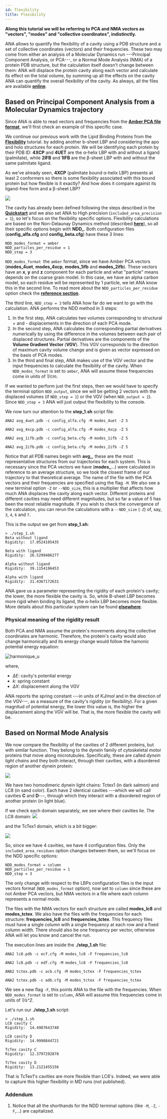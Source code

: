 ```yaml
---
id: flexibility
title: Flexibility
---
```


**Along this tutorial we will be referring to PCA and NMA vectors as "vectors", "modes" and "collective coordinates", indistinctly.**

ANA allows to quantify the flexibility of a cavity using a PDB structure and a set of collective coordinates
(vectors) and their frequencies. These two may come from either an analysis of a Molecular Dynamics
run ---Principal Component Analysis, or PCA---, or a Normal Mode Analysis (NMA) of a protein PDB structure,
but the calculation itself doesn't change between them: ANA will displace the protein cavity along each vector
and calculate its effect on the total volume, by summing up all the effects on the cavity ANA can quantify the overall
flexibility of the cavity.
As always, all the files are available [**online**](https://github.com/anadynamics/ANA2/tree/master/aux/flexibility).

## Based on Principal Component Analysis from a Molecular Dynamics trajectory

Since ANA is able to read vectors and frequencies from the
[**Amber PCA file format**](https://pubs.acs.org/doi/abs/10.1021/j100384a021), we'll first check an example
of this specific case.
 
We continue our previous work with the Lipid Binding Proteins from the [**Flexibility**](flexibility.html) tutorial. 
by adding another b-sheet LBP and considering the apo and holo structures for each protein.
We will be identifying each protein by their PDB ID: **4XCP** and **4UET** are the α-helix LBP with and without a
ligand (palmitate), while **2IFB** and **1IFB** are the β-sheet LBP with and without the same palmitate ligand.

As we've already seen, **4XCP** (palmitate bound α-helix LBP) presents at least 2 conformers so there is some
flexibility associated with this bound protein but how flexible is it exactly? And how does it compare against
its ligand-free form and a β-sheet LBP?

![](assets/flexibility/lbp.png)

The cavity has already been defined following the steps described in the [**Quickstart**](quickstart.html)
and we also set ANA to High precision (`included_area_precision = 1`), so let's
focus on the flexibility specific options. Flexibility calculations are based on the Non-Delaunay Dynamics
method (described [**here**](https://doi.org/10.1021/acs.jctc.7b00744)), so all their specific options begin
with **NDD_**. Both configuration files (**config_alfa.cfg** and **config_beta.cfg**) have these 3 lines:

```
NDD_modes_format = amber
NDD_particles_per_residue = 1
NDD_step = 3
```

`NDD_modes_format `the `amber` format, since we have Amber PCA vectors (**modes_4uet**, **modes_4xcp**,
**modes_1ifb** and **modes_2ifb**). These vectors have an **x**, **y** and **z** component for each 
particle and what "particle" means depends on the coarse grain model. In this case, we have an alpha
carbon model, so each residue will be represented by 1 particle, we let ANA know this in the second line.
To read more about the `NDD_particles_per_residue` option check the [**reference section**](config.html#ndd-options).

The third line, `NDD_step = 3` tells ANA how far do we want to go with the calculation. ANA performs the
NDD method in 3 steps:

1. In the first step, ANA calculates two volumes corresponding to structural + and - displacements in the direction of each PCA mode.
2. In the second step, ANA calculates the corresponding partial derivatives numerically by using the difference in
the volumes between each pair of displaced structures. Partial derivatives are the components of the
**Volume Gradient Vector** (**VGV**). This VGV corresponds to the direction of maximum cavity volume change and
is given as vector expressed on the basis of PCA modes.
3. In the third and final step, ANA makes use of the VGV vector and the input frequencies to calculate the flexibility
of the cavity. When `NDD_modes_format` is set to `amber`, ANA will assume these frequencies come in units of *1/cm*.


If we wanted to perform just the first steps, then we would have to specify the terminal option
`NDD_output`, since we will be getting 2 vectors with the displaced volumes (if `NDD_step = 1`) or the VGV
(when `NDD_output = 2`). Since `NDD_step = 3` ANA will just output the flexibility to the console.

We now turn our attention to the **step_1.sh** script file:

```
ANA2 avg_4uet.pdb -c config_alfa.cfg -M modes_4uet -Z 5

ANA2 avg_4xcp.pdb -c config_alfa.cfg -M modes_4xcp -Z 5

ANA2 avg_1ifb.pdb -c config_beta.cfg -M modes_1ifb -Z 5

ANA2 avg_2ifb.pdb -c config_beta.cfg -M modes_2ifb -Z 5
```

Notice that all PDB names begin with **avg_**, these are the most representative structures from our trajectories
for each system. This is necessary since the PCA vectors we have (**modes_**...) were calculated in reference to
an average structure, so we took the closest frame of our trajectory to that theoretical average. The name of the
file with the PCA vectors and their frequencies are specified using the flag `-M`.
We also see a new terminal option `-Z` or `--NDD_size`, this is a multiplier that affects how much ANA displaces
the cavity along each vector. Different proteins and different cavities may need different magnitudes, but so far
a value of 5 has been the most reliable magnitude. If you wish to check the convergence of the calculation, you
can rerun the calculations with a `--NDD_size` (`-Z`) of, say, `3`, `4`, `6` and `7`. 

This is the output we get from **step_1.sh**:

```
> ./step_1.sh 
Beta without ligand
Rigidity:  17.0524105435

Beta with ligand
Rigidity:  26.5299406277

Alpha without ligand
Rigidity:  39.1154196453

Alpha with ligand
Rigidity:  31.4367172631
```

ANA gave us a parameter representing the rigidity of each protein's cavity; the lower, the more flexible the cavity is.
So, while B-sheet LBP becomes more rigid when binding its ligand, the α-helix LBP becomes more flexible.
More details about this particular system can be found [**elsewhere**](https://doi.org/10.1021/acs.jcim.9b00364).

### Physical meaning of the rigidity result

Both PCA and NMA assume the protein's movements along the collective coordinates are harmonic. Therefore,
the protein's cavity would also change harmonically and its energy change would follow the hamonic potential energy equation:

<img src="https://latex.codecogs.com/svg.latex?\Large&space;\Delta E=\frac{1}{2} k \Delta X^{2}" title="harmonique_u" />

where,

- *ΔE*: cavity's potential energy
- *k*: spring constant
- *ΔX*: displacement along the VGV

ANA reports the spring constant ---in units of *KJ/mol* and in the direction of the VGV---, as a measure of the
cavity's rigidity (or flexibility).
For a given magnitud of potential energy, the lower this value is, the higher the displacement along the VGV will be.
That is, the more flexible the cavity will be.

## Based on Normal Mode Analysis

We now compare the flexibility of the cavities of 2 different proteins, but with similar function. They belong
to the dynein family of cytoskeletal motor proteins that move along microtubules.
Specifically, these are called *dynein light chains* and they both interact, through their cavities, with a 
disordered region of another dynein protein:

![](assets/flexibility/3fm7.png)

We have two homodimeric dynein light chains: Tctex1 (in dark salmon) and LC8 (in sand color). Each have 2 identical cavities
---which we will call cavities **C** and **D**---, through which they interact with a disordered region of another
protein (in light blue). 

If we check each domain separately, we see where their cavities lie. The LC8 domain: 
![](assets/flexibility/lc8.png)

and the TcTex1 domain, which is a bit bigger:

![](assets/flexibility/tctex.png)

So, since we have 4 cavities, we have 4 configuration files. Only the `included_area_residues` option changes
between them, so we'll focus on the NDD specific options:

```
NDD_modes_format = column
NDD_particles_per_residue = 1
NDD_step = 3
```

The only change with respect to the LBPs configuration files is the input vectors format (`NDD_modes_format` option),
now set to `column` since these are not Amber PCA vectors, but NMA vectors in a file where each column represents a normal mode.

The files with the NMA vectors for each structure are called **modes_lc8** and **modes_tctex**.
We also have the files with the frequencies for each structure: **frequencies_lc8** and **frequencies_tctex**. This frequency files must have a
single column with a single frequency at each row and a fixed column width.
There should also be one frequency per vector, otherwise ANA will let you know and cancel the run.

The execution lines are inside the **./step_1.sh** file:

```
ANA2 lc8.pdb -c ecf.cfg -M modes_lc8 -F frequencies_lc8

ANA2 lc8.pdb -c edf.cfg -M modes_lc8 -F frequencies_lc8

ANA2 tctex.pdb -c acb.cfg -M modes_tctex -F frequencies_tctex

ANA2 tctex.pdb -c adb.cfg -M modes_tctex -F frequencies_tctex
```

We see a new flag `-F`, this points ANA to the file with the frequencies. When `NDD_modes_format` is
set to `column`, ANA will assume this frequencies come in units of *1/s^2*.

Let's run our **./step_1.sh** script:

```
> ./step_1.sh 
LC8 cavity C
Rigidity:  14.4987643740

LC8 cavity D
Rigidity:  14.9998844721

TcTex cavity C
Rigidity:  12.3797292878

TcTex cavity D
Rigidity:  13.2121455156
```

That is TcTex1's cavities are more flexible than LC8's.
Indeed, we were able to capture this higher flexibility in MD runs (not published).


### Addendum

1. Notice that all the shorthands for the NDD terminal options (like `-M`, `-Z`, `-F`,...) are capitalized.

